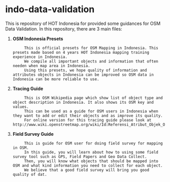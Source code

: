 # indo-data-validation

This is repository of HOT Indonesia for provided some guidances for OSM Data Validation. In this repository, there are 3 main files:

1. **OSM Indonesia Presets**

			This is official presets for OSM Mapping in Indonesia. This presets made based on 4 years HOT Indonesia mapping training experience in Indonesia.
			We compile all important objects and information that often needen when map area in Indonesia.
			Using this presets, we hope quality of information and attributes objects in Indonesia can be improved so OSM data in Indonesia can be more reliable to use.

2. **Tracing Guide**

			This is OSM Wikipedia page which show list of object type and object description in Indonesia. It also shows its OSM key and values.
			This can be used as a guide for OSM users in Indonesia when they want to add or edit their objects and as improve its quality. 
			For online version for this tracing guide please look at http://www.wiki.openstreetmap.org/wiki/Id:Referensi_Atribut_Objek_OSM_Indonesia

3. **Field Survey Guide**

			This is guide for OSM user for doing field survey for mapping in OSM.
			In this guide, you will learn about how to using some field survey tool such as GPS, Field Papers and Geo Data Collect.
			Then, you will know what objects that should be mapped into OSM and what kind information you need to collect for each object.
			We believe that a good field survey will bring you good quality of dat.